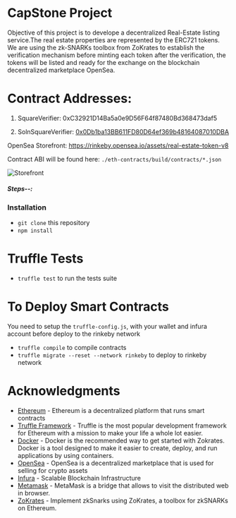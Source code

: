 # CapStone Project

Objective of this project is to develope a decentralized Real-Estate listing service.The real estate properties are represented by the ERC721 tokens. We are using the zk-SNARKs toolbox from ZoKrates to establish the verification mechanism before minting each token after the verification, the tokens will be listed and ready for the exchange on the blockchain decentralized marketplace OpenSea.

# Contract Addresses:
1. SquareVerifier: 0xC32921D14Ba5a0e9D56F64f87480Bd368473daf5

2. SolnSquareVerifier: [0x0Db1ba13BB611FD80D64ef369b48164087010DBA](https://rinkeby.etherscan.io/address/0x0Db1ba13BB611FD80D64ef369b48164087010DBA)

OpenSea Storefront: https://rinkeby.opensea.io/assets/real-estate-token-v8

Contract ABI will be found here: `./eth-contracts/build/contracts/*.json`

![Storefront](./storefront.png?raw=true "Storefront")
##### Steps--:
### Installation

- `git clone` this repository
- `npm install`

# Truffle Tests

- `truffle test` to run the tests suite

# To Deploy Smart Contracts
You need to setup the `truffle-config.js`, with your wallet and infura account before deploy to the rinkeby network

- `truffle compile` to compile contracts
- `truffle migrate --reset --network rinkeby` to deploy to rinkeby network


# Acknowledgments

* [Ethereum](https://www.ethereum.org/) - Ethereum is a decentralized platform that runs smart contracts
* [Truffle Framework](http://truffleframework.com/) - Truffle is the most popular development framework for Ethereum with a mission to make your life a whole lot easier.
* [Docker](https://docs.docker.com/install/) - Docker is the recommended way to get started with Zokrates. Docker is a tool designed to make it easier to create, deploy, and run applications by using containers.
* [OpenSea](https://docs.opensea.io/docs) - OpenSea is a decentralized marketplace that is used for selling for crypto assets
* [Infura](https://infura.io/) - Scalable Blockchain Infrastructure
* [Metamask](https://metamask.io/) - MetaMask is a bridge that allows to visit the distributed web in browser.
* [ZoKrates](https://github.com/Zokrates/ZoKrates) - Implement zkSnarks using ZoKrates, a toolbox for zkSNARKs on Ethereum.